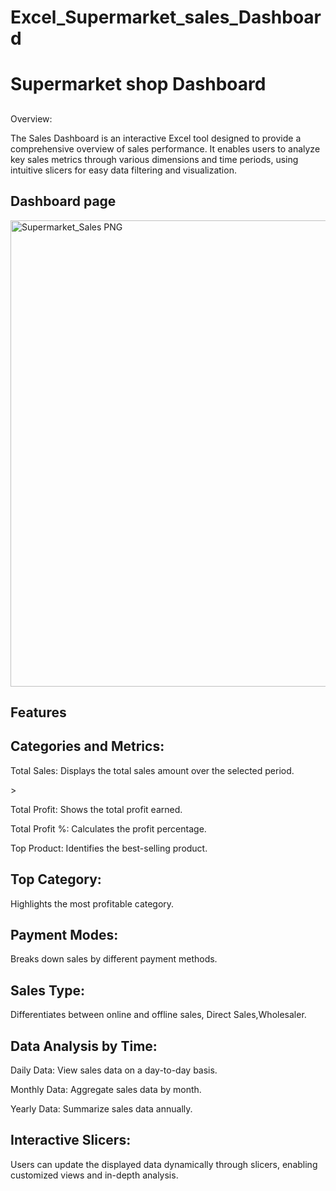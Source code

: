 # Excel_Supermarket_sales_Dashboard
<h1>Supermarket shop Dashboard</h1>
<h2></h2>Overview:</h2>
<p></p>The Sales Dashboard is an interactive Excel tool designed to provide a comprehensive overview of sales performance. It enables users to analyze key sales metrics through various dimensions and time periods, using intuitive slicers for easy data filtering and visualization.</p>

<H2>Dashboard page</H2>
<img width="746" alt="Supermarket_Sales PNG" src="https://github.com/kharolekaran03/Excel_Supermarket_sales_Dashboard/assets/161187229/a693f74e-69c7-49f7-b9e0-24c6a6ecfbf0">






<h2>Features</h2>
<h2>Categories and Metrics:</h2>

<p>Total Sales: Displays the total sales amount over the selected period.</p>>
<p>Total Profit: Shows the total profit earned.</p>
<p>Total Profit %: Calculates the profit percentage.</p>
<p>Top Product: Identifies the best-selling product.</p>

<h2>Top Category:</h2>
<p>Highlights the most profitable category.</p>

<h2>Payment Modes: </h2>
<p>Breaks down sales by different payment methods.</p>

<h2>Sales Type:</h2>

<p> Differentiates between online and offline sales, Direct Sales,Wholesaler.</p>

<h2>Data Analysis by Time:</h2>

<p>Daily Data: View sales data on a day-to-day basis.</p>
<p>Monthly Data: Aggregate sales data by month.</p>
<p>Yearly Data: Summarize sales data annually.</p>

<h2>Interactive Slicers:</h2>

<p>Users can update the displayed data dynamically through slicers, enabling customized views and in-depth analysis.</p>
